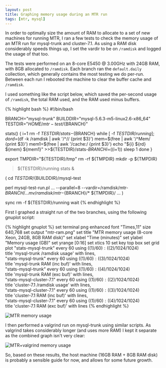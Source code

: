 ```yaml
---
layout: post
title: Graphing memory usage during an MTR run
tags: [mtr, mysql]
---
```


In order to optimally size the amount of RAM to allocate to a set of new
machines for running MTR, I ran a few tests to check the memory usage of an MTR
run for mysql-trunk and cluster-7.1.  As using a RAM disk considerably speeds
things up, I set the vardir to be on `/ramdisk` and logged the usage of that
too.

The tests were performed on an 8-core E5450 @ 3.00GHz with 24GB RAM, with 8GB
allocated to `/ramdisk`.  Each branch ran the `default.daily` collection, which
generally contains the most testing we do per-run.  Between each run I rebooted
the machine to clear the buffer cache and `/ramdisk`.

I used something like the script below, which saved the per-second usage of
`/ramdisk`, the total RAM used, and the RAM used minus buffers.

{% highlight bash %}
#!/bin/bash

BRANCH="mysql-trunk"
BUILDDIR="mysql-5.6.3-m5-linux2.6-x86_64"
TESTDIR="${HOME}/mtr-test/${BRANCH}"

stats()
{
  i=1
  rm -f ${TESTDIR}/stats-${BRANCH}
  while [ -f ${TESTDIR}/running ]; do
    rd=$(df -k /ramdisk | awk '/^\// {print $3}')
    mem=$(free | awk '/^Mem/ {print $3}')
    mem1=$(free | awk '/cache:/ {print $3}')
    echo "${i} ${rd} ${mem} ${mem1}" >>${TESTDIR}/stats-${BRANCH}
    i=$((i+1))
    sleep 1
  done
}

export TMPDIR="${TESTDIR}/tmp"
rm -rf ${TMPDIR}
mkdir -p ${TMPDIR}

>${TESTDIR}/running
stats &

(
  cd ${TESTDIR}/${BUILDDIR}/mysql-test

  perl mysql-test-run.pl ... --parallel=8 --vardir=/ramdisk/mtr-${BRANCH}/...
  mv /ramdisk/mtr-${BRANCH}/* ${TMPDIR}/
  ...
)

sync
rm -f ${TESTDIR}/running
wait
{% endhighlight %}

First I graphed a straight run of the two branches, using the following gnuplot script:

{% highlight gnuplot %}
set terminal png enhanced font "Times,11" size 640,768
set output "mtr-ram.png"
set title "MTR memory usage (8-core Xeon, 24GB, 8GB RAM disk)"
set xlabel "Time (minutes)"
set ylabel "Memory usage (GB)"
set yrange [0:16]
set xtics 10
set key top box
set grid
plot "stats-mysql-trunk" every 60 using (($1)/60):(($2)/1024/1024) \
        title 'mysql-trunk /ramdisk usage' with lines, \
     "stats-mysql-trunk" every 60 using (($1)/60):(($3)/1024/1024) \
        title 'mysql-trunk RAM (inc buf)' with lines, \
     "stats-mysql-trunk" every 60 using (($1)/60):(($4)/1024/1024) \
        title 'mysql-trunk RAM (exc buf)' with lines, \
     "stats-mysql-cluster-7.1" every 60 using (($1)/60):(($2)/1024/1024) \
        title 'cluster-7.1 /ramdisk usage' with lines, \
     "stats-mysql-cluster-7.1" every 60 using (($1)/60):(($3)/1024/1024) \
        title 'cluster-7.1 RAM (inc buf)' with lines, \
     "stats-mysql-cluster-7.1" every 60 using (($1)/60):(($4)/1024/1024) \
        title 'cluster-7.1 RAM (exc buf)' with lines
{% endhighlight %}

<div class="postimg">
  <img src="/files/images/mtr-ram.png" alt="MTR memory usage">
</div>

I then performed a valgrind run on mysql-trunk using similar scripts.  As
valgrind takes considerably longer (and uses more RAM) I kept it separate as
the combined graph isn't very clear:

<div class="postimg">
  <img src="/files/images/mtr-ram-valgrind.png" alt="MTR+valgrind memory usage">
</div>

So, based on these results, the host machine (16GB RAM + 8GB RAM disk) is
probably a sensible guide for now, and allows for some future growth.

